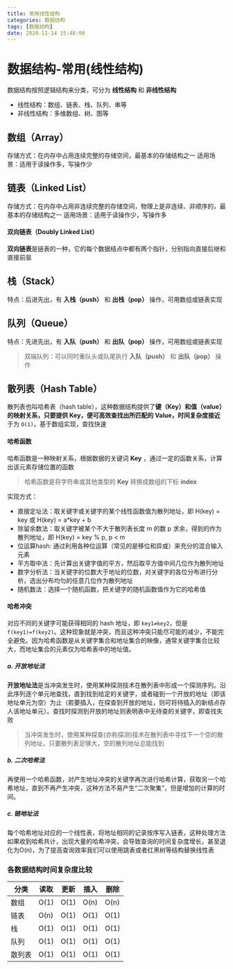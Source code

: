 ```yaml
---
title: 常用线性结构
categories: 数据结构
tags: [数据结构]
date: 2020-11-14 15:48:00
---
```


# 数据结构-常用(线性结构)

数据结构按照逻辑结构来分类，可分为 **线性结构** 和 **非线性结构**

* 线性结构：数组、链表、栈、队列、串等
* 非线性结构：多维数组、树、图等

## 数组（Array）

存储方式：在内存中占用连续完整的存储空间，最基本的存储结构之一
适用场景：适用于读操作多，写操作少

## 链表（Linked List）

存储方式：在内存中占用非连续完整的存储空间，物理上是非连续、非顺序的，最基本的存储结构之一
适用场景：适用于读操作少，写操作多

#### 双向链表（Doubly Linked List）

**双向链表**是链表的一种，它的每个数据结点中都有两个指针，分别指向直接后继和直接前驱

## 栈（Stack）

特点：后进先出，有 **入栈（push）** 和 **出栈（pop）** 操作，可用数组或链表实现

## 队列（Queue）

特点：先进先出，有 **入队（push）** 和 **出队（pop）** 操作，可用数组或链表实现

> 双端队列：可以同时重队头或队尾执行 **入队（push）** 和 **出队（pop）** 操作

## 散列表（Hash Table）

散列表也叫哈希表（hash table），这种数据结构提供了**键（Key）**和**值（value）**的映射关系，只要提供 **Key**，便可高效查找出所匹配的 **Value**，时间复杂度**接近**于为 `O(1)`，基于数组实现，查找快速

#### 哈希函数

哈希函数是一种映射关系，根据数据的关键词 **Key** ，通过一定的函数关系，计算出该元素存储位置的函数

> 哈希函数是将字符串或其他类型的 **Key** 转换成数组的下标 **index**

实现方式：
* 直接定址法：取关键字或关键字的某个线性函数值为散列地址，即 H(key) = key 或 H(key) = a*key + b
* 除留余数法：取关键字被某个不大于散列表长度 m 的数 p 求余，得到的作为散列地址，即 H(key) = key % p, p < m
* 位运算hash: 通过利用各种位运算（常见的是移位和异或）来充分的混合输入元素
* 平方取中法：先计算出关键字值的平方，然后取平方值中间几位作为散列地址
* 数字分析法：当关键字的位数大于地址的位数，对关键字的各位分布进行分析，选出分布均匀的任意几位作为散列地址
* 随机数法：选择一个随机函数，把关键字的随机函数值作为它的哈希值

#### 哈希冲突

对应不同的关键字可能获得相同的 hash 地址，即 `key1≠key2`，但是 `f(key1)=f(key2)`。这种现象就是冲突，而且这种冲突只能尽可能的减少，不能完全避免。因为哈希函数是从关键字集合和地址集合的映像，通常关键字集合比较大，而地址集合的元素仅为哈希表中的地址值。

##### a. 开放地址法
**开放地址法**是当冲突发生时，使用某种探测技术在散列表中形成一个探测序列。沿此序列逐个单元地查找，直到找到给定的关键字，或者碰到一个开放的地址（即该地址单元为空）为止（若要插入，在探查到开放的地址，则可将待插入的新结点存人该地址单元）。查找时探测到开放的地址则表明表中无待查的关键字，即查找失败


> 当冲突发生时，使用某种探查(亦称探测)技术在散列表中寻找下一个空的散列地址，只要散列表足够大，空的散列地址总能找到

##### b. 二次哈希法

再使用一个哈希函数，对产生地址冲突的关键字再次进行哈希计算，获取另一个哈希地址，直到不再产生冲突，这种方法不易产生“二次聚集”，但是增加的计算的时间。

##### c. 链地址法

每个哈希地址对应的一个线性表，将地址相同的记录按序写入链表，这种处理方法如果收到哈希共计，出现大量的哈希冲突，会导致查询的时间复杂度增长，甚至退化为O(n)，为了提高查询效率我们可以使用跳表或者红黑树等结构替换线性表

### 各数据结构时间复杂度比较
| 分类 | 读取 | 更新 | 插入 | 删除 |
| --- | --- | --- | --- | --- |
| 数组 | O(1) | O(1) | O(n) | O(n) |
| 链表 | O(n) | O(1) | O(1) | O(1) |
| 栈 | O(1) | O(1) | O(1) | O(1) |
| 队列 | O(1) | O(1) | O(1) | O(1) |
| 散列表 | O(1) | O(1) | O(1) | O(1) |

